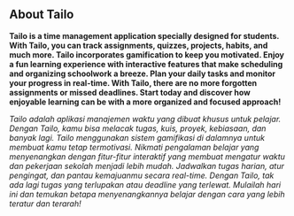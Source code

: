 ## About Tailo

**Tailo is a time management application specially designed for students. With Tailo, you can track assignments, quizzes, projects, habits, and much more. Tailo incorporates gamification to keep you motivated. Enjoy a fun learning experience with interactive features that make scheduling and organizing schoolwork a breeze. Plan your daily tasks and monitor your progress in real-time. With Tailo, there are no more forgotten assignments or missed deadlines. Start today and discover how enjoyable learning can be with a more organized and focused approach!**

_Tailo adalah aplikasi manajemen waktu yang dibuat khusus untuk pelajar. Dengan Tailo, kamu bisa melacak tugas, kuis, proyek, kebiasaan, dan banyak lagi. Tailo menggunakan sistem gamifikasi di dalamnya untuk membuat kamu tetap termotivasi. Nikmati pengalaman belajar yang menyenangkan dengan fitur-fitur interaktif yang membuat mengatur waktu dan pekerjaan sekolah menjadi lebih mudah. Jadwalkan tugas harian, atur pengingat, dan pantau kemajuanmu secara real-time. Dengan Tailo, tak ada lagi tugas yang terlupakan atau deadline yang terlewat. Mulailah hari ini dan temukan betapa menyenangkannya belajar dengan cara yang lebih teratur dan terarah!_
